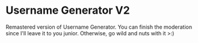 # Username Generator V2
Remastered version of Username Generator. You can finish the moderation since I'll leave it to you junior. Otherwise, go wild and nuts with it >:)
